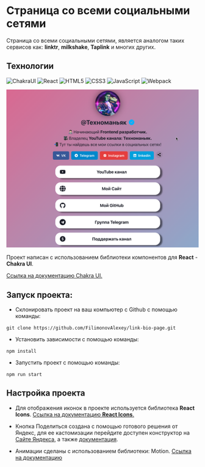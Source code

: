 # Страница со всеми социальными сетями

Страница со всеми социальными сетями, является аналогом таких сервисов как: **linktr**, **milkshake**, **Taplink** и многих других.

## Технологии
![ChakraUI](https://img.shields.io/badge/-chakraUI-61daf8?logo=chakraUI&logoColor=black)
![React](https://img.shields.io/badge/-React-61daf8?logo=react&logoColor=black)
![HTML5](https://img.shields.io/badge/-HTML5-e34f26?logo=html5&logoColor=white)
![CSS3](https://img.shields.io/badge/-CSS3-1572b6?logo=css3&logoColor=white)
![JavaScript](https://img.shields.io/badge/-JavaScript-f7df1e?logo=javaScript&logoColor=black)
![Webpack](https://img.shields.io/badge/-Webpack-99d6f8?logo=webpack&logoColor=black)

![](./public/Preview.png)

Проект написан с использованием библиотеки компонентов для **React** - **Chakra UI**.

[Ссылка на документацию Chakra UI.](https://chakra-ui.com/getting-started)

## Запуск проекта:
* Склонировать проект на ваш компьютер с Github с помощью команды:
```
git clone https://github.com/FilimonovAlexey/link-bio-page.git
```

* Установить зависимости с помощью команды:
```
npm install
```
* Запустить проект с помощью команды:
```
npm run start
```

## Настройка проекта

* Для отображения иконок в проекте используется библиотека **React Icons**. [Ссылка на документацию **React Icons**.](https://react-icons.github.io/react-icons)

* Кнопка Поделиться создана с помощью готового решения от Яндекс, для ее кастомизации перейдите доступен конструктор на [Сайте Яндекса](https://yandex.ru/dev/share/), а также [документация](https://yandex.ru/dev/share/doc/ru/).

* Анимации сделаны с использованием библиотеки: Motion. [Ссылка на документацию](https://www.framer.com/motion/introduction/)
